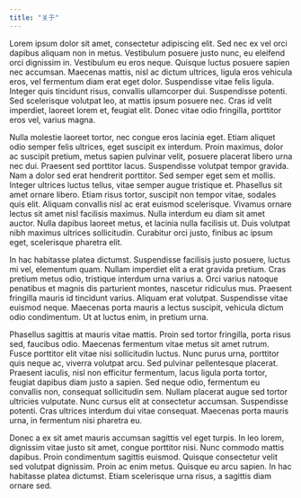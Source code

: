 ```yaml
---
title: "关于"
---
```


Lorem ipsum dolor sit amet, consectetur adipiscing elit. Sed nec ex vel orci dapibus aliquam non in metus. Vestibulum posuere justo nunc, eu eleifend orci dignissim in. Vestibulum eu eros neque. Quisque luctus posuere sapien nec accumsan. Maecenas mattis, nisl ac dictum ultrices, ligula eros vehicula eros, vel fermentum diam erat eget dolor. Suspendisse vitae felis ligula. Integer quis tincidunt risus, convallis ullamcorper dui. Suspendisse potenti. Sed scelerisque volutpat leo, at mattis ipsum posuere nec. Cras id velit imperdiet, laoreet lorem et, feugiat elit. Donec vitae odio fringilla, porttitor eros vel, varius magna.

Nulla molestie laoreet tortor, nec congue eros lacinia eget. Etiam aliquet odio semper felis ultrices, eget suscipit ex interdum. Proin maximus, dolor ac suscipit pretium, metus sapien pulvinar velit, posuere placerat libero urna nec dui. Praesent sed porttitor lacus. Suspendisse volutpat tempor gravida. Nam a dolor sed erat hendrerit porttitor. Sed semper eget sem et mollis. Integer ultrices luctus tellus, vitae semper augue tristique et. Phasellus sit amet ornare libero. Etiam risus tortor, suscipit non tempor vitae, sodales quis elit. Aliquam convallis nisl ac erat euismod scelerisque. Vivamus ornare lectus sit amet nisl facilisis maximus. Nulla interdum eu diam sit amet auctor. Nulla dapibus laoreet metus, et lacinia nulla facilisis ut. Duis volutpat nibh maximus ultrices sollicitudin. Curabitur orci justo, finibus ac ipsum eget, scelerisque pharetra elit.

In hac habitasse platea dictumst. Suspendisse facilisis justo posuere, luctus mi vel, elementum quam. Nullam imperdiet elit a erat gravida pretium. Cras pretium metus odio, tristique interdum urna varius a. Orci varius natoque penatibus et magnis dis parturient montes, nascetur ridiculus mus. Praesent fringilla mauris id tincidunt varius. Aliquam erat volutpat. Suspendisse vitae euismod neque. Maecenas porta mauris a lectus suscipit, vehicula dictum odio condimentum. Ut at luctus enim, in pretium urna.

Phasellus sagittis at mauris vitae mattis. Proin sed tortor fringilla, porta risus sed, faucibus odio. Maecenas fermentum vitae metus sit amet rutrum. Fusce porttitor elit vitae nisi sollicitudin luctus. Nunc purus urna, porttitor quis neque ac, viverra volutpat arcu. Sed pulvinar pellentesque placerat. Praesent iaculis, nisl non efficitur fermentum, lacus ligula porta tortor, feugiat dapibus diam justo a sapien. Sed neque odio, fermentum eu convallis non, consequat sollicitudin sem. Nullam placerat augue sed tortor ultricies vulputate. Nunc cursus elit at consectetur accumsan. Suspendisse potenti. Cras ultrices interdum dui vitae consequat. Maecenas porta mauris urna, in fermentum nisi pharetra eu.

Donec a ex sit amet mauris accumsan sagittis vel eget turpis. In leo lorem, dignissim vitae justo sit amet, congue porttitor nisi. Nunc commodo mattis dapibus. Proin condimentum sagittis euismod. Quisque consectetur velit sed volutpat dignissim. Proin ac enim metus. Quisque eu arcu sapien. In hac habitasse platea dictumst. Etiam scelerisque urna risus, a sagittis diam ornare sed. 